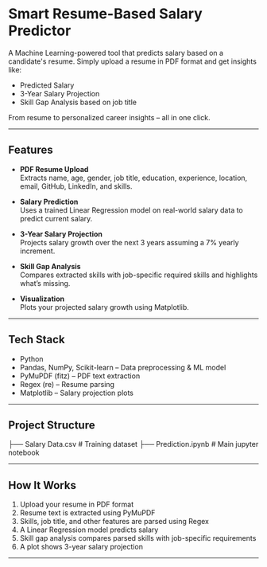 # Smart Resume-Based Salary Predictor

A Machine Learning-powered tool that predicts salary based on a candidate's resume. Simply upload a resume in PDF format and get insights like:
- Predicted Salary
- 3-Year Salary Projection
- Skill Gap Analysis based on job title

From resume to personalized career insights – all in one click.

---

## Features

- **PDF Resume Upload**  
  Extracts name, age, gender, job title, education, experience, location, email, GitHub, LinkedIn, and skills.

- **Salary Prediction**  
  Uses a trained Linear Regression model on real-world salary data to predict current salary.

- **3-Year Salary Projection**  
  Projects salary growth over the next 3 years assuming a 7% yearly increment.

- **Skill Gap Analysis**  
  Compares extracted skills with job-specific required skills and highlights what’s missing.

- **Visualization**  
  Plots your projected salary growth using Matplotlib.

---

## Tech Stack

- Python
- Pandas, NumPy, Scikit-learn – Data preprocessing & ML model
- PyMuPDF (fitz) – PDF text extraction
- Regex (re) – Resume parsing
- Matplotlib – Salary projection plots

---

## Project Structure

├── Salary Data.csv # Training dataset
├── Prediction.ipynb # Main jupyter notebook

---

## How It Works

1. Upload your resume in PDF format  
2. Resume text is extracted using PyMuPDF  
3. Skills, job title, and other features are parsed using Regex  
4. A Linear Regression model predicts salary  
5. Skill gap analysis compares parsed skills with job-specific requirements  
6. A plot shows 3-year salary projection

---
